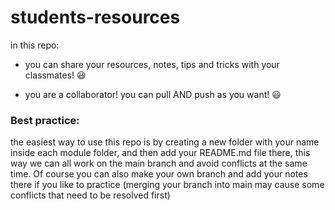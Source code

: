 # students-resources

in this repo:

- you can share your resources, notes, tips and tricks with your classmates! :smiley:	

- you are a collaborator! you can pull AND push as you want! :smiley:

### Best practice:
 the easiest way to use this repo is by creating a new folder with your name inside each module folder, and then add your README.md file there, this way we can all work on the main branch and avoid conflicts at the same time. Of course you can also make your own branch and add your notes there if you like to practice (merging your branch into main may cause some conflicts that need to be resolved first)